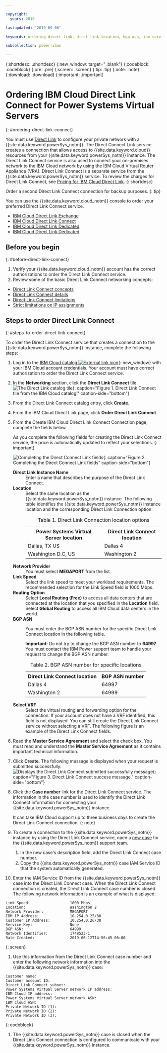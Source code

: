 ```yaml
---

copyright:
  years: 2019

lastupdated: "2019-09-06"

keywords: ordering direct link, dirct link location, bgp asn, iam service id

subcollection: power-iaas

---
```


{:shortdesc: .shortdesc}
{:new_window: target="_blank"}
{:codeblock: .codeblock}
{:pre: .pre}
{:screen: .screen}
{:tip: .tip}
{:note: .note}
{:download: .download}
{:important: .important}

# Ordering IBM Cloud Direct Link Connect for Power Systems Virtual Servers
{: #ordering-direct-link-connect}

You must use [Direct Link](/docs/infrastructure/direct-link?topic=direct-link-get-started-with-ibm-cloud-direct-link#browse-and-order) to configure your private network with a {{site.data.keyword.powerSys_notm}}. The Direct Connect Link service creates a connection that allows access to {{site.data.keyword.cloud}} resources from your {{site.data.keyword.powerSys_notm}} instance. The Direct Link Connect service is also used to connect your on-premises network to the IBM Cloud network by using the IBM Cloud Virtual Router Appliance (VRA). Direct Link Connect is a separate service from the {{site.data.keyword.powerSys_notm}} service. To review the charges for Direct Link Connect, see [Pricing for IBM Cloud Direct Link](/docs/infrastructure/direct-link?topic=direct-link-pricing-for-ibm-cloud-direct-link).
{: shortdesc}

  Order a second Direct Link Connect connection for backup purposes.
  {: tip}

You can use the {{site.data.keyword.cloud_notm}} console to order your preferred Direct Link Connect service.

* [IBM Cloud Direct Link Exchange](https://cloud.ibm.com/docs/infrastructure/direct-link?topic=direct-link-how-to-order-ibm-cloud-direct-link-exchange)
* [IBM Cloud Direct Link Connect](https://cloud.ibm.com/docs/infrastructure/direct-link?topic=direct-link-how-to-order-ibm-cloud-direct-link-connect)
* [IBM Cloud Direct Link Dedicated](https://cloud.ibm.com/docs/infrastructure/direct-link?topic=direct-link-how-to-order-ibm-cloud-direct-link-dedicated)
* [IBM Cloud Direct Link Dedicated](https://cloud.ibm.com/docs/infrastructure/direct-link?topic=direct-link-how-to-order-ibm-cloud-direct-link-dedicated-hosting)

## Before you begin
{: #before-direct-link-connect}

1. Verify your {{site.data.keyword.cloud_notm}} account has the correct authorizations to order the Direct Link Connect service.
2. Review some of the basic Direct Link Connect networking concepts:

* [Direct Link Connect concepts](/docs/infrastructure/direct-link?topic=direct-link-about-ibm-cloud-direct-link)
* [Direct Link Connect details](/docs/infrastructure/direct-link?topic=direct-link-ibm-cloud-direct-link-connect-details)
* [Direct Link Connect limitations](/docs/infrastructure/direct-link?topic=direct-link-known-limitations#ibm-cloud-direct-link-exchange-and-direct-link-connect-limitations)
* [Strict limitations on IP assignments](/docs/infrastructure/direct-link?topic=direct-link-configure-ibm-cloud-direct-link#strict-limitations-on-ip-assignments)

## Steps to order Direct Link Connect
{: #steps-to-order-direct-link-connect}

To order the Direct Link Connect service that creates a connection to the {{site.data.keyword.powerSys_notm}} instance, complete the following steps:

1. Log in to the [IBM Cloud catalog ![External link icon](../icons/launch-glyph.svg "External link icon")](https://cloud.ibm.com/catalog){: new_window} with your IBM Cloud account credentials. Your account must have correct authorization to order the Direct Link Connect service.

1. In the **Networking** section, click the **Direct Link Connect** tile.
![The Direct Link catalog tile](./images/directlink1.png "The Direct Link catalog tile"){: caption="Figure 1. Direct Link Connect tile from the IBM Cloud catalog." caption-side="bottom"}

1. From the Direct Link Connect catalog entry, click **Create**.

1. From the IBM Cloud Direct Link page, click **Order Direct Link Connect**.

1. From the Create IBM Cloud Direct Link Connect Connection page, complete the fields below.

   As you complete the following fields for creating the Direct Link Connect service, the price is automatically updated to reflect your selections.
   {: important}

    ![Completing the Direct Connect Link fields](./images/directlink2.png "Completing the Direct Connect Link fields"){: caption="Figure 2. Completing the Direct Connect Link fields" caption-side="bottom"}

   <dl>
   <dt><strong>Direct Link Instance Name</strong><dt>
   <dd>Enter a name that describes the purpose of the Direct Link Connect.</dd>
   <dt><strong>Location</strong><dt>
   <dd>Select the same location as the {{site.data.keyword.powerSys_notm}} instance. The following table identifies the {{site.data.keyword.powerSys_notm}} instance location and the corresponding Direct Link Connection option:
   <table>
   <caption>Table 1. Direct Link Connection location options</caption>
   <tr>
   <th>Power Systems Virtual Server location</th>
   <th>Direct Link Connect location</th>
   </tr>
   <tr>
   <td>Dallas, TX US</td>
   <td>Dallas 4</td>
   </tr>
   <tr>
   <td>Washington D.C, US</td>
   <td>Washington 2</td>
   </tr>
   </table>
   </dd>
   <dt><strong>Network Provider</strong><dt>
   <dd>You must select <strong>MEGAPORT</strong> from the list.</dd>
   <dt><strong>Link Speed</strong><dt>
   <dd>Select the link speed to meet your workload requirements. The recommended selection for the Link Speed field is 1000 Mbps.</dd>
   <dt><strong>Routing Option</strong><dt>
   <dd>Select <strong>Local Routing (Free)</strong> to access all data centers that are connected at the location that you specified in the <strong>Location</strong> field. Select <strong>Global Routing</strong> to access all IBM Cloud data centers in the world. </dd>
   <dt><strong>BGP ASN</strong><dt>
   <dd><p>You must enter the BGP ASN number for the specific Direct Link Connect location in the following table.</p>
   <p><strong>Important:</strong> Do not try to change the BGP ASN number to <strong>64997</strong>. You must contact the IBM Power support team to handle your request to change the BGP ASN number.</p>
   <table>
   <caption>Table 2. BGP ASN number for specific locations</caption>
   <tr>
   <th>Direct Link Connect location</th>
   <th>BGP ASN number</th>
   </tr>
   <tr>
   <td>Dallas 4</td>
   <td>64997</td>
   </tr>
   <tr>
   <td>Washington 2</td>
   <td>64999</td>
   </tr>
   </table>
   </dd>
   <dt><strong>Select VRF</strong><dt>
   <dd>Select the virtual routing and forwarding option for the connection. If your account does not have a VRF identified, this field is not displayed. You can still create the Direct Link Connect service without selecting a VRF. The following figure is an example of the Direct Link Connect fields.</dd>
   <dd></dd>
   </dl>
2. Read the **Master Service Agreement** and select the check box. You must read and understand the **Master Service Agreement** as it contains important technical information.

3. Click **Create**. The following message is displayed when your request is submitted successfully.
![Displays the Direct Link Connect submitted successfully message](./images/directlink3.png "Displays the Direct Link Connect submitted successfully message"){: caption="Figure 3. Direct Link Connect success message." caption-side="bottom"}

1. Click the **Case number** link for the Direct Link Connect service. The information in the case number is used to identify the Direct Link Connect information for connecting your {{site.data.keyword.powerSys_notm}} instance.

    It can take IBM Cloud support up to three business days to create the Direct Link Connect connection.
    {: note}

1. To create a connection to the {{site.data.keyword.powerSys_notm}} instance by using the Direct Link Connect service, open a [new case](/docs/infrastructure/power-iaas?topic=power-iaas-getting-help-and-support) for the {{site.data.keyword.powerSys_notm}} support team.

    1. In the new case's description field, add the Direct Link Connect case number.
    2. Copy the {{site.data.keyword.powerSys_notm}} case IAM Service ID that the system automatically generated.

1. Enter the IAM Service ID from the {{site.data.keyword.powerSys_notm}} case into the Direct Link Connect case. When the Direct Link Connect connection is created, the Direct Link Connect case number is closed. The following network information is an example of what is displayed:

  ```shell
  Link Speed:                  1000 Mbps
  Location:                    Washington 2
  Network Provider:            MEGAPORT
  IBM IP Address:              10.254.0.25/30
  Customer IP Address:         10.254.0.26/30
  Service Key:                 None
  BGP ASN:                     64999
  Network Identifier:          1748523-1
  Date Created:                2019-06-12T14:56:45-06:00
  ```
  {: screen}

1. Use this information from the Direct Link Connect case number and enter the following network information into the {{site.data.keyword.powerSys_notm}} case:

  ```shell
  Customer name:
  Customer account ID:
  Direct Link Connect subnet:
  Power Systems Virtual Server network IP address:
  IBM Cloud IP address:
  Power Systems Virtual Server network ASN:
  IBM Cloud ASN:
  Private Network ID (1):
  Private Network ID (2):
  Private Network ID (3):
  ```
  {: codeblock}

1. The {{site.data.keyword.powerSys_notm}} case is closed when the Direct Link Connect connection is configured to communicate with your {{site.data.keyword.powerSys_notm}} instance.

